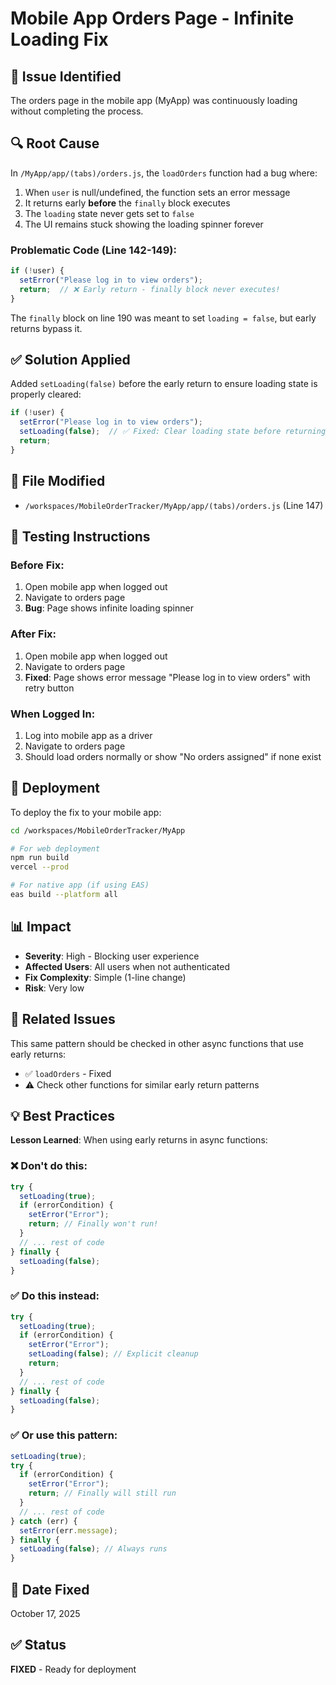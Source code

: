 # Mobile App Orders Page - Infinite Loading Fix

## 🐛 Issue Identified

The orders page in the mobile app (MyApp) was continuously loading without completing the process.

## 🔍 Root Cause

In `/MyApp/app/(tabs)/orders.js`, the `loadOrders` function had a bug where:

1. When `user` is null/undefined, the function sets an error message
2. It returns early **before** the `finally` block executes
3. The `loading` state never gets set to `false`
4. The UI remains stuck showing the loading spinner forever

### Problematic Code (Line 142-149):
```javascript
if (!user) {
  setError("Please log in to view orders");
  return;  // ❌ Early return - finally block never executes!
}
```

The `finally` block on line 190 was meant to set `loading = false`, but early returns bypass it.

## ✅ Solution Applied

Added `setLoading(false)` before the early return to ensure loading state is properly cleared:

```javascript
if (!user) {
  setError("Please log in to view orders");
  setLoading(false);  // ✅ Fixed: Clear loading state before returning
  return;
}
```

## 📝 File Modified

- `/workspaces/MobileOrderTracker/MyApp/app/(tabs)/orders.js` (Line 147)

## 🧪 Testing Instructions

### Before Fix:
1. Open mobile app when logged out
2. Navigate to orders page
3. **Bug**: Page shows infinite loading spinner

### After Fix:
1. Open mobile app when logged out
2. Navigate to orders page
3. **Fixed**: Page shows error message "Please log in to view orders" with retry button

### When Logged In:
1. Log into mobile app as a driver
2. Navigate to orders page
3. Should load orders normally or show "No orders assigned" if none exist

## 🚀 Deployment

To deploy the fix to your mobile app:

```bash
cd /workspaces/MobileOrderTracker/MyApp

# For web deployment
npm run build
vercel --prod

# For native app (if using EAS)
eas build --platform all
```

## 📊 Impact

- **Severity**: High - Blocking user experience
- **Affected Users**: All users when not authenticated
- **Fix Complexity**: Simple (1-line change)
- **Risk**: Very low

## 🔄 Related Issues

This same pattern should be checked in other async functions that use early returns:
- ✅ `loadOrders` - Fixed
- ⚠️ Check other functions for similar early return patterns

## 💡 Best Practices

**Lesson Learned**: When using early returns in async functions:

### ❌ Don't do this:
```javascript
try {
  setLoading(true);
  if (errorCondition) {
    setError("Error");
    return; // Finally won't run!
  }
  // ... rest of code
} finally {
  setLoading(false);
}
```

### ✅ Do this instead:
```javascript
try {
  setLoading(true);
  if (errorCondition) {
    setError("Error");
    setLoading(false); // Explicit cleanup
    return;
  }
  // ... rest of code
} finally {
  setLoading(false);
}
```

### ✅ Or use this pattern:
```javascript
setLoading(true);
try {
  if (errorCondition) {
    setError("Error");
    return; // Finally will still run
  }
  // ... rest of code
} catch (err) {
  setError(err.message);
} finally {
  setLoading(false); // Always runs
}
```

## 📅 Date Fixed
October 17, 2025

## ✅ Status
**FIXED** - Ready for deployment
